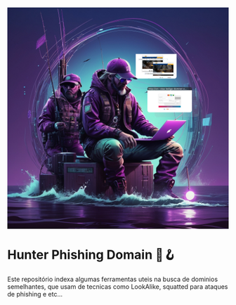 <h1 align="center">
  <img src="hpdLogo.jpg" width="1020px" style="display: block; margin: 0 auto;">
</h1>

# Hunter Phishing Domain 🔎🪝 

Este repositório indexa algumas ferramentas uteis na busca de dominios semelhantes, que usam de tecnicas como LookAlike, squatted para ataques de phishing e etc...

